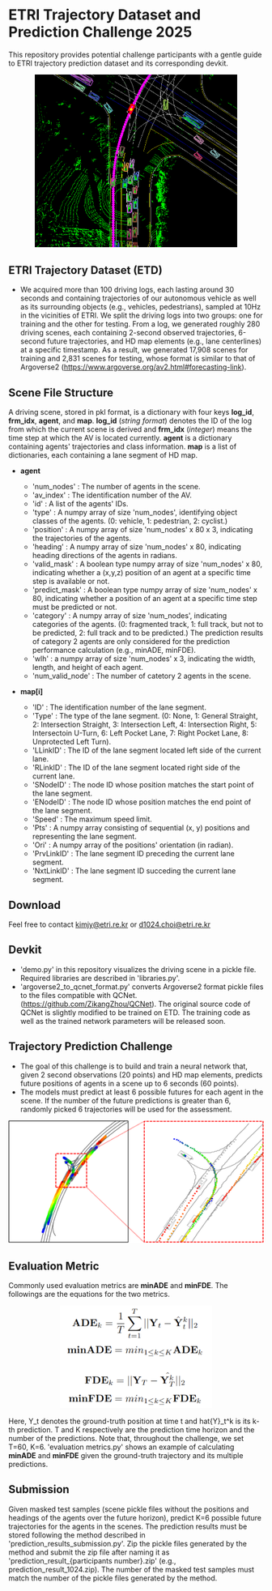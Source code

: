 # ETRI Trajectory Dataset and Prediction Challenge 2025

This repository provides potential challenge participants with a gentle guide to ETRI trajectory prediction dataset and its corresponding devkit.

<p align="center">
  <img src="IMG/ETD.png" alt="ETD" width="400"/>
</p>

## ETRI Trajectory Dataset (ETD)
 
+ We acquired more than 100 driving logs, each lasting around 30 seconds and containing trajectories of our autonomous vehicle as well as its surrounding objects (e.g., vehicles, pedestrians), sampled at 10Hz in the vicinities of ETRI. We split the driving logs into two groups: one for training and the other for testing. From a log, we generated roughly 280 driving scenes, each containing 2-second observed trajectories, 6-second future trajectories, and HD map elements (e.g., lane centerlines) at a specific timestamp. As a result, we generated 17,908 scenes for training and 2,831 scenes for testing, whose format is similar to that of Argoverse2 (https://www.argoverse.org/av2.html#forecasting-link).

  
## Scene File Structure

A driving scene, stored in pkl format, is a dictionary with four keys **log_id**, **frm_idx**, **agent**, and **map**. **log_id** (_string format_) denotes the ID of the log from which the current scene is derived and **frm_idx** (_integer_) means the time step at which the AV is located currently. **agent** is a dictionary containing agents' trajectories and class information. **map** is a list of dictionaries, each containing a lane segment of HD map.

+ **agent**
    * 'num_nodes' : The number of agents in the scene.
    * 'av_index' : The identification number of the AV.
    * 'id' : A list of the agents' IDs.
    * 'type' : A numpy array of size 'num_nodes', identifying object classes of the agents. (0: vehicle, 1: pedestrian, 2: cyclist.)
    * 'position' : A numpy array of size 'num_nodes' x 80 x 3, indicating the trajectories of the agents.
    * 'heading' : A numpy array of size 'num_nodes' x 80, indicating heading directions of the agents in radians.
    * 'valid_mask' : A boolean type numpy array of size 'num_nodes' x 80, indicating whether a (x,y,z) position of an agent at a specific time step is available or not.
    * 'predict_mask' : A boolean type numpy array of size 'num_nodes' x 80, indicating whether a position of an agent at a specific time step must be predicted or not.
    * 'category' : A numpy array of size 'num_nodes', indicating categories of the agents. (0: fragmented track, 1: full track, but not to be predicted, 2: full track and to be predicted.) The prediction results of category 2 agents are only considered for the prediction performance calculation (e.g., minADE, minFDE).
    * 'wlh' : a numpy array of size 'num_nodes' x 3, indicating the width, length, and height of each agent.
    * 'num_valid_node' : The number of catetory 2 agents in the scene.

+ **map[i]**
    * 'ID' : The identification number of the lane segment.
    * 'Type' : The type of the lane segment. (0: None, 1: General Straight, 2: Intersection Straight, 3: Intersection Left, 4: Intersection Right, 5: Intersectoin U-Turn, 6: Left Pocket Lane, 7: Right Pocket Lane, 8: Unprotected Left Turn).
    * 'LLinkID' : The ID of the lane segment located left side of the current lane.
    * 'RLinkID' : The ID of the lane segment located right side of the current lane.
    * 'SNodeID' : The node ID whose position matches the start point of the lane segment.
    * 'ENodeID' : The node ID whose position matches the end point of the lane segment.
    * 'Speed' : The maximum speed limit.
    * 'Pts' : A numpy array consisting of sequential (x, y) positions and representing the lane segment.
    * 'Ori' : A numpy array of the positions' orientation (in radian).
    * 'PrvLinkID' : The lane segment ID preceding the current lane segment.
    * 'NxtLinkID' : The lane segment ID succeding the current lane segment.

## Download
Feel free to contact kimjy@etri.re.kr or d1024.choi@etri.re.kr

## Devkit
+ 'demo.py' in this repository visualizes the driving scene in a pickle file. Required libraries are described in 'libraries.py'.
+ 'argoverse2_to_qcnet_format.py' converts Argoverse2 format pickle files to the files compatible with QCNet. (https://github.com/ZikangZhou/QCNet). The original source code of QCNet is slightly modified to be trained on ETD. The training code as well as the trained network parameters will be released soon.

## Trajectory Prediction Challenge
+ The goal of this challenge is to build and train a neural network that, given 2 second observations (20 points) and HD map elements, predicts future positions of agents in a scene up to 6 seconds (60 points).
+ The models must predict at least 6 possible futures for each agent in the scene. If the number of the future predictions is greater than 6, randomly picked 6 trajectories will be used for the assessment.

<p align="center">
  <img src="IMG/ETD_vis.png" alt="ETD_vis" width="600"/>
</p>


## Evaluation Metric
Commonly used evaluation metrics are **minADE** and **minFDE**. The followings are the equations for the two metrics.

<p align="center">
  <img src="IMG/Eval_metrics.png" alt="Eval_metrics" width="300"/>
</p>

Here, Y_t denotes the ground-truth position at time t and hat{Y}_t^k is its k-th prediction. T and K respectively are the prediction time horizon and the number of the predictions. Note that, throughout the challenge, we set T=60, K=6. 'evaluation metrics.py' shows an example of calculating **minADE** and **minFDE** given the ground-truth trajectory and its multiple predictions.

## Submission
Given masked test samples (scene pickle files without the positions and headings of the agents over the future horizon), predict K=6 possible future trajectories for the agents in the scenes. The prediction results must be stored following the method described in 'prediction_results_submission.py'. Zip the pickle files generated by the method and submit the zip file after naming it as 'prediction_result_{participants number}.zip' (e.g., prediction_result_1024.zip). The number of the masked test samples must match the number of the pickle files generated by the method.
